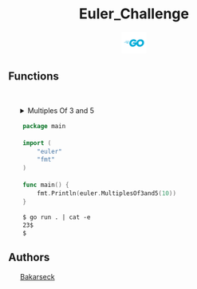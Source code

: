 <h1 align="center">Euler_Challenge</h1>

<p align="center"><img src="logo/golang.png" width="50px"/></p>

<h2> Functions </h2>

<br>
<ul>
    <details>
        <summary>Multiples Of 3 and 5</summary>
        <br>
        <p>&ensp; &ensp; &ensp; This Function consist to sum all the multiples of 3 and 5 who are under a given number</p>
        <h2> Usage </h2>
        <br>
        <br>
        <h2>Expected</h2>
    </details>
</ul>

```go
    package main

    import (
        "euler"
        "fmt"
    )

    func main() {
        fmt.Println(euler.MultiplesOf3and5(10))
    }
```

```console
    $ go run . | cat -e
    23$
    $
```



<h2>Authors</h2>
<ul>
<a href="github.com/Bakarseck" margin="10px"> Bakarseck </a>
</ul>
